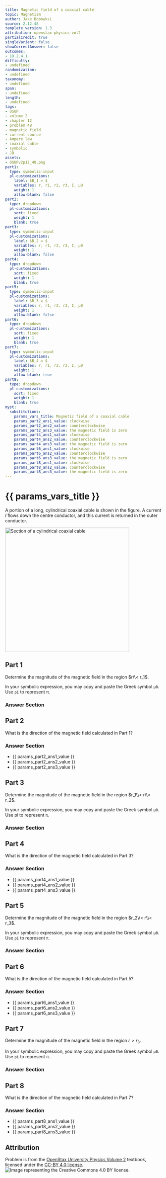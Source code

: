 ```yaml
---
title: Magnetic field of a coaxial cable
topic: Magnetism
author: Jake Bobowksi
source: 2.12.48
template_version: 1.3
attribution: openstax-physics-vol2
partialCredit: true
singleVariant: false
showCorrectAnswer: false
outcomes:
- 19.2.4.1
difficulty:
- undefined
randomization:
- undefined
taxonomy:
- undefined
span:
- undefined
length:
- undefined
tags:
- OSUP
- volume 2
- chapter 12
- problem 48
- magnetic field
- current source
- Ampere law
- coaxial cable
- symbolic
- JB
assets:
- OSUPv2p12_48.png
part1:
  type: symbolic-input
  pl-customizations:
    label: $B_1 = $
    variables: r, r1, r2, r3, I, μ0
    weight: 1
    allow-blank: false
part2:
  type: dropdown
  pl-customizations:
    sort: fixed
    weight: 1
    blank: true
part3:
  type: symbolic-input
  pl-customizations:
    label: $B_2 = $
    variables: r, r1, r2, r3, I, μ0
    weight: 1
    allow-blank: false
part4:
  type: dropdown
  pl-customizations:
    sort: fixed
    weight: 1
    blank: true
part5:
  type: symbolic-input
  pl-customizations:
    label: $B_3 = $
    variables: r, r1, r2, r3, I, μ0
    weight: 1
    allow-blank: false
part6:
  type: dropdown
  pl-customizations:
    sort: fixed
    weight: 1
    blank: true
part7:
  type: symbolic-input
  pl-customizations:
    label: $B_4 = $
    variables: r, r1, r2, r3, I, μ0
    weight: 1
    allow-blank: true
part8:
  type: dropdown
  pl-customizations:
    sort: fixed
    weight: 1
    blank: true
myst:
  substitutions:
    params_vars_title: Magnetic field of a coaxial cable
    params_part2_ans1_value: clockwise
    params_part2_ans2_value: counterclockwise
    params_part2_ans3_value: the magnetic field is zero
    params_part4_ans1_value: clockwise
    params_part4_ans2_value: counterclockwise
    params_part4_ans3_value: the magnetic field is zero
    params_part6_ans1_value: clockwise
    params_part6_ans2_value: counterclockwise
    params_part6_ans3_value: the magnetic field is zero
    params_part8_ans1_value: clockwise
    params_part8_ans2_value: counterclockwise
    params_part8_ans3_value: the magnetic field is zero
---
```

# {{ params_vars_title }}
A portion of a long, cylindrical coaxial cable is shown in the figure.
A current $I$ flows down the centre conductor, and this current is returned in the outer conductor.

<img src="OSUPv2p12_48.png" width=400 alt="Section of a cylindrical coaxial cable">

## Part 1

Determine the magnitude of the magnetic field in the region $r\\< r_1$.

In your symbolic expression, you may copy and paste the Greek symbol `μ0`. Use `pi` to represent π.

### Answer Section

## Part 2

What is the direction of the magnetic field calculated in Part 1?

### Answer Section

- {{ params_part2_ans1_value }}
- {{ params_part2_ans2_value }}
- {{ params_part2_ans3_value }}

## Part 3

Determine the magnitude of the magnetic field in the region $r_1\\< r\\< r_2$.

In your symbolic expression, you may copy and paste the Greek symbol `μ0`. Use pi to represent `π`.

### Answer Section

## Part 4

What is the direction of the magnetic field calculated in Part 3?

### Answer Section

- {{ params_part4_ans1_value }}
- {{ params_part4_ans2_value }}
- {{ params_part4_ans3_value }}

## Part 5

Determine the magnitude of the magnetic field in the region $r_2\\< r\\< r_3$.

In your symbolic expression, you may copy and paste the Greek symbol `μ0`. Use `pi` to represent `π`.

### Answer Section

## Part 6

What is the direction of the magnetic field calculated in Part 5?

### Answer Section

- {{ params_part6_ans1_value }}
- {{ params_part6_ans2_value }}
- {{ params_part6_ans3_value }}

## Part 7

Determine the magnitude of the magnetic field in the region $r > r_3$.

In your symbolic expression, you may copy and paste the Greek symbol `μ0`. Use `pi` to represent π.

### Answer Section

## Part 8

What is the direction of the magnetic field calculated in Part 7?

### Answer Section

- {{ params_part8_ans1_value }}
- {{ params_part8_ans2_value }}
- {{ params_part8_ans3_value }}

## Attribution

Problem is from the [OpenStax University Physics Volume 2](https://openstax.org/details/books/university-physics-volume-2) textbook, licensed under the [CC-BY 4.0 license](https://creativecommons.org/licenses/by/4.0/).<br>![Image representing the Creative Commons 4.0 BY license.](https://raw.githubusercontent.com/firasm/bits/master/by.png)